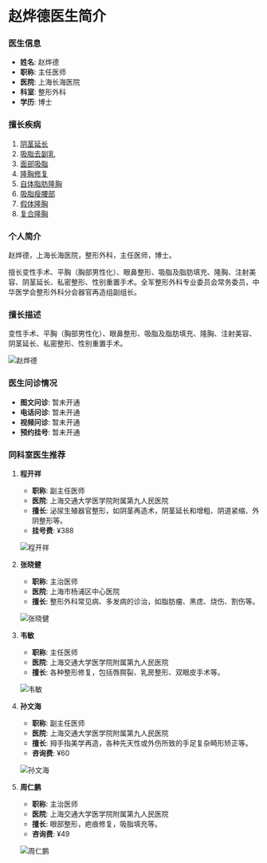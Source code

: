 # 赵烨德医生简介

### 医生信息

- **姓名**: 赵烨德
- **职称**: 主任医师
- **医院**: 上海长海医院
- **科室**: 整形外科
- **学历**: 博士

### 擅长疾病

1. [阴茎延长](/dise/2064.html)
2. [吸脂去副乳](/dise/13881.html)
3. [面部吸脂](/dise/2103.html)
4. [隆胸修复](/dise/13889.html)
5. [自体脂肪隆胸](/dise/13878.html)
6. [吸脂瘦腰部](/dise/13910.html)
7. [假体隆胸](/dise/13879.html)
8. [复合隆胸](/dise/13880.html)

### 个人简介

赵烨德，上海长海医院，整形外科，主任医师，博士。

擅长变性手术、平胸（胸部男性化）、眼鼻整形、吸脂及脂肪填充、隆胸、注射美容、阴茎延长、私密整形、性别重置手术。全军整形外科专业委员会常务委员，中华医学会整形外科分会器官再造组副组长。

### 擅长描述

变性手术、平胸（胸部男性化）、眼鼻整形、吸脂及脂肪填充、隆胸、注射美容、阴茎延长、私密整形、性别重置手术。

![赵烨德](https://static.youlai.cn/images/youlai/newpc/youlaijiankang_doc_1.png)

### 医生问诊情况

- **图文问诊**: 暂未开通
- **电话问诊**: 暂未开通
- **视频问诊**: 暂未开通
- **预约挂号**: 暂未开通

### 同科室医生推荐

1. **程开祥**
   - **职称**: 副主任医师
   - **医院**: 上海交通大学医学院附属第九人民医院
   - **擅长**: 泌尿生殖器官整形，如阴茎再造术，阴茎延长和增粗、阴道紧缩、外阴整形等。
   - **挂号费**: ¥388

   ![程开祥](https://file.youlai.cn/cnkfile1/M02/25/AF/83983CC638E831CE782C13914F1E25AF.jpg?x-oss-process=image/resize,w_360,m_lfit)

2. **张晓健**
   - **职称**: 主治医师
   - **医院**: 上海市杨浦区中心医院
   - **擅长**: 整形外科常见病、多发病的诊治，如脂肪瘤、黑痣、烧伤、割伤等。

   ![张晓健](https://file.youlai.cn/cnkfile1/M02/A7/B6/887120849F1AF95CF8CEC6C1914CA7B6.jpg?x-oss-process=image/resize,w_360,m_lfit)

3. **韦敏**
   - **职称**: 主任医师
   - **医院**: 上海交通大学医学院附属第九人民医院
   - **擅长**: 各种整形修复，包括唇腭裂、乳房整形、双眼皮手术等。

   ![韦敏](https://file.youlai.cn/cnkfile1/M00/01/47/oYYBAFhRELeAfLeXAAD2GsD0hDI37.jpeg?x-oss-process=image/resize,w_360,m_lfit)

4. **孙文海**
   - **职称**: 副主任医师
   - **医院**: 上海交通大学医学院附属第九人民医院
   - **擅长**: 拇手指美学再造，各种先天性或外伤所致的手足复杂畸形矫正等。
   - **咨询费**: ¥60

   ![孙文海](https://file.youlai.cn/cnkfile1/M02/F3/1A/3884EA0F5B917E5419B9501A103FF31A.jpg?x-oss-process=image/resize,w_360,m_lfit)

5. **周仁鹏**
   - **职称**: 主治医师
   - **医院**: 上海交通大学医学院附属第九人民医院
   - **擅长**: 眼部整形，疤痕修复，吸脂填充等。
   - **咨询费**: ¥49

   ![周仁鹏](https://file.youlai.cn/cnkfile1/M02/AE/16/79AC22D3DE31744CB9DE29D28627AE16.jpg?x-oss-process=image/resize,w_360,m_lfit)